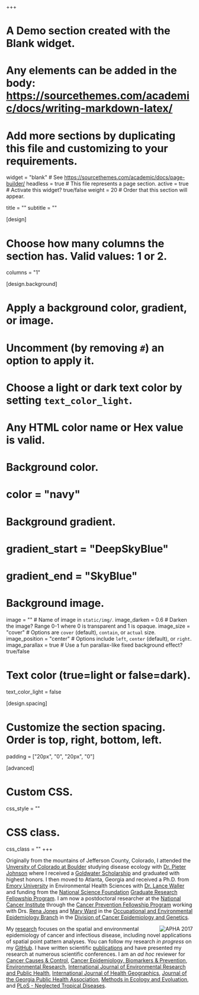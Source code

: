 +++
# A Demo section created with the Blank widget.
# Any elements can be added in the body: https://sourcethemes.com/academic/docs/writing-markdown-latex/
# Add more sections by duplicating this file and customizing to your requirements.

widget = "blank"  # See https://sourcethemes.com/academic/docs/page-builder/
headless = true  # This file represents a page section.
active = true  # Activate this widget? true/false
weight = 20  # Order that this section will appear.

title = ""
subtitle = ""

[design]
  # Choose how many columns the section has. Valid values: 1 or 2.
  columns = "1"

[design.background]
  # Apply a background color, gradient, or image.
  #   Uncomment (by removing `#`) an option to apply it.
  #   Choose a light or dark text color by setting `text_color_light`.
  #   Any HTML color name or Hex value is valid.

  # Background color.
  # color = "navy"
  
  # Background gradient.
  # gradient_start = "DeepSkyBlue"
  # gradient_end = "SkyBlue"
  
  # Background image.
  image = ""  # Name of image in `static/img/`.
  image_darken = 0.6  # Darken the image? Range 0-1 where 0 is transparent and 1 is opaque.
  image_size = "cover"  #  Options are `cover` (default), `contain`, or `actual` size.
  image_position = "center"  # Options include `left`, `center` (default), or `right`.
  image_parallax = true  # Use a fun parallax-like fixed background effect? true/false

  # Text color (true=light or false=dark).
  text_color_light = false

[design.spacing]
  # Customize the section spacing. Order is top, right, bottom, left.
  padding = ["20px", "0", "20px", "0"]

[advanced]
 # Custom CSS. 
 css_style = ""
 
 # CSS class.
 css_class = ""
+++

Originally from the mountains of Jefferson County, Colorado, I attended the [Unversity of Colorado at Boulder](https://www.colorado.edu) studying disease ecology with [Dr. Pieter Johnson](https://www.colorado.edu/ebio/pieter-johnson) where I received a [Goldwater Scholarship](https://goldwater.scholarsapply.org/) and graduated with highest honors. I then moved to Atlanta, Georgia and received a Ph.D. from [Emory University](http://www.emory.edu) in Environmental Health Sciences with [Dr. Lance Waller](https://sph.emory.edu/faculty/profile/index.php?FID=345) and funding from the [National Science Foundation](https://www.nsf.gov/) [Graduate Research Fellowship Program](https://www.nsf.gov/funding/pgm_summ.jsp?pims_id=6201). I am now a postdoctoral researcher at the [National Cancer Institute](https://www.cancer.gov) through the [Cancer Prevention Fellowship Program](https://cpfp.cancer.gov/about-us/cpfp-fellow/ian-buller) working with Drs. [Rena Jones](https://dceg.cancer.gov/about/staff-directory/jones-rena) and [Mary Ward](https://dceg.cancer.gov/about/staff-directory/ward-mary) in the [Occupational and Environmental Epidemiology Branch](https://dceg.cancer.gov/fellowship-training/what-our-fellows-do/meet-current-fellows/oeeb-fellows#ian-buller-phd-ma-postdoctoral-fellow) in the [Division of Cancer Epidemiology and Genetics](https://dceg.cancer.gov/). 

<img src="/img/apha2017.jpg" style="float:right" alt="APHA 2017" style="width:80%;height:60%;">

My [research](https://www.ncbi.nlm.nih.gov/myncbi/ian.buller.1/bibliography/public/) focuses on the spatial and environmental epidemiology of cancer and infectious disease, including novel applications of spatial point pattern analyses. You can follow my research *in progress* on my [GitHub](https://github.com/idblr). I have written scientific [publications](https://www.ncbi.nlm.nih.gov/myncbi/ian.buller.1/bibliography/public/) and have presented my research at numerous scientific conferences. I am an *ad hoc* reviewer for [Cancer Causes & Control](https://www.springer.com/journal/10552), [Cancer Epidemiology, Biomarkers & Prevention](https://cebp.aacrjournals.org/), [Environmental Research](https://www.journals.elsevier.com/environmental-research), [International Journal of Environmental Research and Public Health](https://www.mdpi.com/journal/ijerph), [International Journal of Health Geographics](https://ij-healthgeographics.biomedcentral.com/), [Journal of the Georgia Public Health Association](https://www.gapha.org/jgpha/), [Methods in Ecology and Evoluation](https://besjournals.onlinelibrary.wiley.com/journal/2041210X), and [PLoS - Neglected Tropical Diseases](https://journals.plos.org/plosntds/).